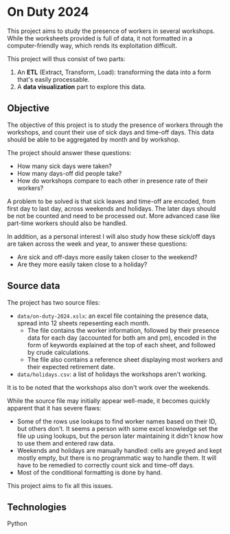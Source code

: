 # On Duty 2024

This project aims to study the presence of workers in several workshops. While the worksheets provided is full of data, it not formatted in a computer-friendly way, which rends its exploitation difficult.

This project will thus consist of two parts:
1. An **ETL** (Extract, Transform, Load): transforming the data into a form that's easily processable.
2. A **data visualization** part to explore this data.

## Objective
The objective of this project is to study the presence of workers through the workshops, and count their use of sick days and time-off days. This data should be able to be aggregated by month and by workshop.

The project should answer these questions:
- How many sick days were taken?
- How many days-off did people take?
- How do workshops compare to each other in presence rate of their workers?

A problem to be solved is that sick leaves and time-off are encoded, from first day to last day, across weekends and holidays. The later days should be not be counted and need to be processed out. More advanced case like part-time workers should also be handled.

In addition, as a personal interest I will also study how these sick/off days are taken across the week and year, to answer these questions:
- Are sick and off-days more easily taken closer to the weekend?
- Are they more easily taken close to a holiday?

## Source data
The project has two source files:

 - `data/on-duty-2024.xslx`: an excel file containing the presence data, spread into 12 sheets repesenting each month.
    - The file contains the worker information, followed by their presence data for each day (accounted for both am and pm), encoded in the form of keywords explained at the top of each sheet, and followed by crude calculations.
    - The file also contains a reference sheet displaying most workers and their expected retirement date.
- `data/holidays.csv`: a list of holidays the workshops aren't working.

It is to be noted that the workshops also don't work over the weekends.

While the source file may initially appear well-made, it becomes quickly apparent that it has severe flaws:
- Some of the rows use lookups to find worker names based on their ID, but others don't. It seems a person with some excel knowledge set the file up using lookups, but the person later maintaining it didn't know how to use them and entered raw data.
- Weekends and holidays are manually handled: cells are greyed and kept mostly empty, but there is no programmatic way to handle them. It will have to be remedied to correctly count sick and time-off days.
- Most of the conditional formatting is done by hand.

This project aims to fix all this issues.

## Technologies
Python
